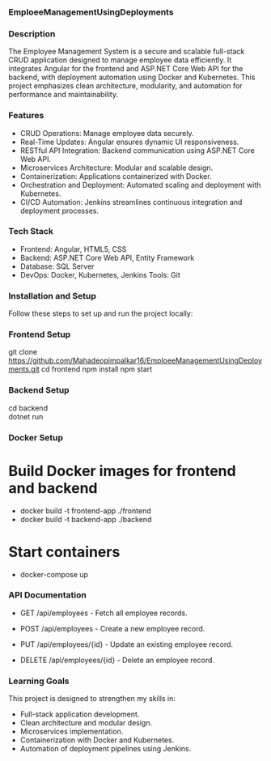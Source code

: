 ### **EmploeeManagementUsingDeployments**

### Description
The Employee Management System is a secure and scalable full-stack CRUD application designed to manage employee data efficiently. It integrates Angular for the frontend and ASP.NET Core Web API for the backend, with deployment automation using Docker and Kubernetes. This project emphasizes clean architecture, modularity, and automation for performance and maintainability.

### Features
- CRUD Operations: Manage employee data securely.
- Real-Time Updates: Angular ensures dynamic UI responsiveness.
- RESTful API Integration: Backend communication using ASP.NET Core Web API.
- Microservices Architecture: Modular and scalable design.
- Containerization: Applications containerized with Docker.
- Orchestration and Deployment: Automated scaling and deployment with Kubernetes.
- CI/CD Automation: Jenkins streamlines continuous integration and deployment processes.

### Tech Stack
- Frontend: Angular, HTML5, CSS 
- Backend: ASP.NET Core Web API, Entity Framework 
- Database: SQL Server 
- DevOps: Docker, Kubernetes, Jenkins Tools: Git

### Installation and Setup
Follow these steps to set up and run the project locally:

### Frontend Setup 
git clone https://github.com/Mahadeopimpalkar16/EmploeeManagementUsingDeployments.git
cd frontend 
npm install 
npm start  

### Backend Setup
cd backend  
dotnet run  

### Docker Setup

# Build Docker images for frontend and backend  
- docker build -t frontend-app ./frontend  
- docker build -t backend-app ./backend  
# Start containers  
- docker-compose up  

### API Documentation

- GET /api/employees - Fetch all employee records.

- POST /api/employees - Create a new employee record.

- PUT /api/employees/{id} - Update an existing employee record.

- DELETE /api/employees/{id} - Delete an employee record.


### Learning Goals
This project is designed to strengthen my skills in:
- Full-stack application development.
- Clean architecture and modular design.
- Microservices implementation.
- Containerization with Docker and Kubernetes.
- Automation of deployment pipelines using Jenkins.







